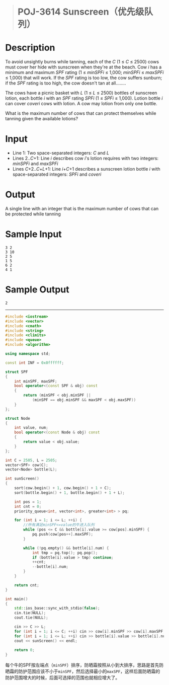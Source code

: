 > # POJ-3614 Sunscreen（优先级队列）

# Description

To avoid unsightly burns while tanning, each of the *C* (1 ≤ *C* ≤ 2500) cows must cover her hide with sunscreen when they're at the beach. Cow *i* has a minimum and maximum *SPF* rating (1 ≤ *minSPFi* ≤ 1,000; *minSPFi* ≤ *maxSPFi* ≤ 1,000) that will work. If the *SPF* rating is too low, the cow suffers sunburn; if the *SPF* rating is too high, the cow doesn't tan at all........

The cows have a picnic basket with *L* (1 ≤ *L* ≤ 2500) bottles of sunscreen lotion, each bottle *i* with an *SPF* rating *SPFi* (1 ≤ *SPFi* ≤ 1,000). Lotion bottle *i* can cover *coveri* cows with lotion. A cow may lotion from only one bottle.

What is the maximum number of cows that can protect themselves while tanning given the available lotions?

# Input

* Line 1: Two space-separated integers: *C* and *L*
* Lines 2..*C*+1: Line *i* describes cow *i*'s lotion requires with two integers: *minSPFi* and *maxSPFi*
* Lines *C*+2..*C*+*L*+1: Line *i*+*C*+1 describes a sunscreen lotion bottle *i* with space-separated integers: *SPFi* and *coveri*

# Output

A single line with an integer that is the maximum number of cows that can be protected while tanning

# Sample Input

```
3 2
3 10
2 5
1 5
6 2
4 1
```

# Sample Output

```
2
```

----

```c++
#include <iostream>
#include <vector>
#include <cmath>
#include <string>
#include <climits>
#include <queue>
#include <algorithm>

using namespace std;

const int INF = 0x0ffffff;

struct SPF
{
	int minSPF, maxSPF;
	bool operator<(const SPF & obj) const
	{
		return (minSPF < obj.minSPF || 
			(minSPF == obj.minSPF && maxSPF < obj.maxSPF))
	}
};

struct Node
{
	int value, num;
	bool operator<(const Node & obj) const
	{
		return value < obj.value;
	}
};

int C = 2505, L = 2505;
vector<SPF> cow(C);
vector<Node> bottle(L);

int sunScreen()
{
	sort(cow.begin() + 1, cow.begin() + 1 + C);
	sort(bottle.begin() + 1, bottle.begin() + 1 + L);

	int pos = 1;
	int cnt = 0;
	priority_queue<int, vector<int>, greater<int> > pq;

	for (int i = 1; i <= L; ++i) {
		//所有满足minSPF<=value的牛进入队列
		while (pos <= C && bottle[i].value >= cow[pos].minSPF) {
			pq.push(cow[pos++].maxSPF);
		}

		while (!pq.empty() && bottle[i].num) {
			int tmp = pq.top(); pq.pop();
			if (bottle[i].value > tmp) continue;
			++cnt;
			--bottle[i].num;
		}
	}

	return cnt;
}

int main()
{
	std::ios_base::sync_with_stdio(false);
	cin.tie(NULL);
	cout.tie(NULL);

	cin >> C >> L;
	for (int i = 1; i <= C; ++i) cin >> cow[i].minSPF >> cow[i].maxSPF;
	for (int i = 1; i <= L; ++i) cin >> bottle[i].value >> bottle[i].num;
	cout << sunScreen() << endl;
	
    return 0;
}
```

每个牛的SPF按左端点（`minSPF`）排序，防晒霜按照从小到大排序，思路是首先防晒霜的防护范围应该不小于`minSPF`，然后选择最小的`maxSPF`，这样后面防晒霜的防护范围增大的时候，后面可选择的范围也就相应增大了。